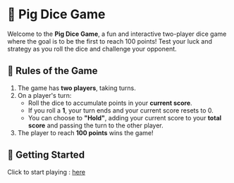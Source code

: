 # 🎲 Pig Dice Game

Welcome to the **Pig Dice Game**, a fun and interactive two-player dice game where the goal is to be the first to reach 100 points! Test your luck and strategy as you roll the dice and challenge your opponent.


## 📜 Rules of the Game
1. The game has **two players**, taking turns.
2. On a player's turn:
   - Roll the dice to accumulate points in your **current score**.
   - If you roll a **1**, your turn ends and your current score resets to 0.
   - You can choose to **"Hold"**, adding your current score to your **total score** and passing the turn to the other player.
3. The player to reach **100 points** wins the game!


## 🚀 Getting Started
Click to start playing : [here](https://pig-dice-game-17.netlify.app/)
